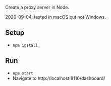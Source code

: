 Create a proxy server in Node.

2020-09-04: tested in macOS but not Windows.

## Setup
* `npm install`

## Run
* `npm start`
* Navigate to http://localhost:8110/dashboard/